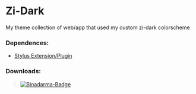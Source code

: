 # Zi-Dark
My theme collection of web/app that used my custom zi-dark colorscheme
### Dependences:
- [Stylus Extension/Plugin](https://github.com/openstyles/stylus)

### Downloads:

> [![Binadarma-Badge](https://img.shields.io/badge/download-binadarma-blue?style=flat-square&logo=github)](https://raw.githubusercontent.com/null2264/Zi-Dark/master/Web/Binadarma/bidar.user.css)
